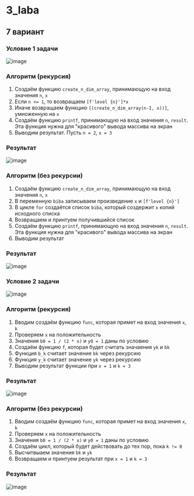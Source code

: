 # 3_laba
## 7 вариант 
### Условие 1 задачи 
![image](https://github.com/gwoso/3_laba/assets/150545779/2f6d36da-8292-46d0-9ea4-1bd96551dec5)
### Алгоритм (рекурсия)
1. Создаём функцию `create_n_dim_array`, принимающую на вход значения `n`, `x`
2. Если `n <= 1`, то возвращаем `[f'level {n}']*x`
3. Иначе возвращаем функцию `[(create_n_dim_array(n-1, x))]`, умноженную на `x`
4.  Создаём функцию `printf`, принимающую на вход значения `n`, `result`. Эта функция нужна для "красивого" вывода массива на экран
5. Выводим результат. Пусть `n = 2`, `x = 3`
### Результат
![image](https://github.com/gwoso/3_laba/assets/150545779/44ab3ca8-70c8-48c7-a95d-4e0cd94da5a6)
### Алгоритм (без рекурсии)
1. Создаём функцию `create_n_dim_array`, принимающую на вход значения `n`, `x`
2. В переменную `biba` записываем произведение `x` и `[f'level {n}']`
3. В цикле `for` создаётся список `biba`, который создержит `x` копий исходного списка
4. Возвращаем и принтуем получившийся список
5. Создаём функцию `printf`, принимающую на вход значения `n`, `result`. Эта функция нужна для "красивого" вывода массива на экран
6. Выводим результат
### Результат
![image](https://github.com/gwoso/3_laba/assets/150545779/835f593b-8ccc-4dab-9df8-42287a5f9608)
### Условие 2 задачи
![image](https://github.com/gwoso/3_laba/assets/150545779/fd6adbb2-9c20-424d-80c3-61718cc33d3b)
### Алгоритм (рекурсия)
1. Вводим создаём функцию `func`, которая примет на вход значения `x`, `k`
2. Проверяем `x` на положительность
3. Значения `b0 = 1 / (2 * x)` и `y0 = 1` даны по условию
4. Создаём функцию `f`, которая будет считать значаения `yk` и `bk`
5. Функция `b_k` считает значение `bk` через рекурсию
6. Функция `y_k` считает значение `yk` через рекурсию
7. Выводим результат функции при `x = 1` и `k = 3`
### Результат
![image](https://github.com/gwoso/3_laba/assets/150545779/c71cbcc1-6f97-4ab5-9692-53e7afde0453)
### Алгоритм (без рекурсии)
1. Вводим создаём функцию `func`, которая примет на вход значения `x`, `k`
2. Проверяем `x` на положительность
3. Значения `b0 = 1 / (2 * x)` и `y0 = 1` даны по условию
4. Создаём цикл, который будет действовать до тех пор, пока `k != 0`
5. Высчитвыаем значения `bk` и `yk`
6. Возвращаем и принтуем результат при `x = 1` и `k = 3`
### Результат 
![image](https://github.com/gwoso/3_laba/assets/150545779/079aa67c-832b-4f19-a4ca-283e40b9a6e0)

